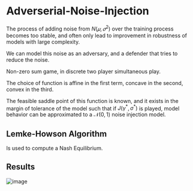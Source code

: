 # Adverserial-Noise-Injection

The process of adding noise from $Ν(𝜇,𝜎^2)$ over the training process becomes too stable, and often only lead to improvement in robustness of models with large complexity.

We can model this noise as an adversary, and a defender that tries to reduce the noise.

Non-zero sum game, in discrete two player simultaneous play.

The choice of function is affine in the first term, concave in the second, convex in the third.

The feasible saddle point of this function is known, and it exists in the margin of tolerance of the model such that if $J(\gamma^*, \sigma^*)$ is played, model behavior can be approximated  to a $\mathcal{N}(0,1)$ noise injection model. 

## Lemke-Howson Algorithm

Is used to compute a Nash Equilibrium.

## Results

![image](https://user-images.githubusercontent.com/56117150/205672680-1d13044a-cedc-4a06-b5e0-42f53d4316c3.png)
